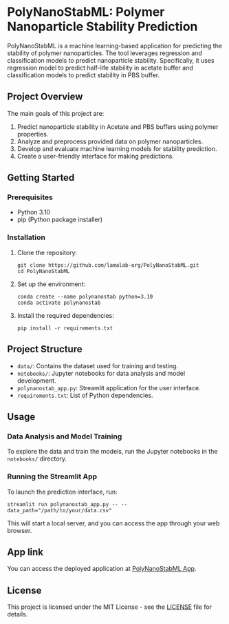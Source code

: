 # PolyNanoStabML: Polymer Nanoparticle Stability Prediction

PolyNanoStabML is a machine learning-based application for predicting the stability of polymer nanoparticles. The tool leverages regression and classification models to predict nanoparticle stability. Specifically, it uses regression model to predict half-life stability in acetate buffer and classification models to predict stability in PBS buffer.

## Project Overview

The main goals of this project are:

1. Predict nanoparticle stability in Acetate and PBS buffers using polymer properties.
2. Analyze and preprocess provided data on polymer nanoparticles.
3. Develop and evaluate machine learning models for stability prediction.
4. Create a user-friendly interface for making predictions.

## Getting Started

### Prerequisites

- Python 3.10
- pip (Python package installer)

### Installation

1. Clone the repository:

   ```
   git clone https://github.com/lamalab-org/PolyNanoStabML.git
   cd PolyNanoStabML
   ```

2. Set up the environment:

   ```
   conda create --name polynanostab python=3.10
   conda activate polynanostab
   ```

3. Install the required dependencies:
   ```
   pip install -r requirements.txt
   ```

## Project Structure

- `data/`: Contains the dataset used for training and testing.
- `notebooks/`: Jupyter notebooks for data analysis and model development.
- `polynanostab_app.py`: Streamlit application for the user interface.
- `requirements.txt`: List of Python dependencies.

## Usage

### Data Analysis and Model Training

To explore the data and train the models, run the Jupyter notebooks in the `notebooks/` directory.

### Running the Streamlit App

To launch the prediction interface, run:

```
streamlit run polynanostab_app.py -- --data_path="/path/to/your/data.csv"
```

This will start a local server, and you can access the app through your web browser.


## App link

You can access the deployed application at [PolyNanoStabML App](https://polynanostab.streamlit.app/).

## License

This project is licensed under the MIT License - see the [LICENSE](LICENSE) file for details.
